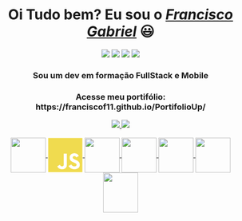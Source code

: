 <div>
  <h1 align="center">Oi Tudo bem? Eu sou o <a href="https://www.linkedin.com/in/franciscossg/"><i>Francisco Gabriel</i></a> 😃️</h1>
  <div align="center">
   <a href="https://www.instagram.com/francisco.ssg/" target="_blank"><img src="https://img.shields.io/badge/<francisco.ssg>-%23E4405F.svg?style=for-the-badge&logo=Instagram&logoColor=white"></a>
  <a href="https://contate.me/Franciscof11"><img src="https://img.shields.io/badge/WhatsApp-25D366?style=for-the-badge&logo=whatsapp&logoColor=white"></a>
  <a href ="mailto:franciscogabrielf11@gmail.com"><img src="https://img.shields.io/badge/Gmail-D14836?style=for-the-badge&logo=gmail&logoColor=white"></a>
  <a href="https://www.linkedin.com/in/franciscossg/" target="_blank"><img src="https://img.shields.io/badge/-LinkedIn-%230077B5?style=for-the-badge&logo=linkedin&logoColor=white" target="_blank"></a> </a>
</div>
  <h3 align="center">Sou um dev em formação FullStack e Mobile<h3>
  <h3 align="center">Acesse meu portifólio: https://franciscof11.github.io/PortifolioUp/ </h3>
</div>


<div align="center">
  <a href="https://github.com/Franciscof11">
  <img height="150em" src = "https://github-readme-stats.vercel.app/api?username=Franciscof11&count_private=true&theme=gotham&show_icons=true&include_all_commits=true" />
  <img height="150em" src="https://github-readme-stats.vercel.app/api/top-langs/?username=Franciscof11&layout=compact&&hide=SCSS,HTML,CSS,shell,java,makefile,starlark,Objective-C%2B%2B,c%2B%2B&theme=gotham&langs_count=4&card_width=380"/>
</div>

<div align="center" valign="top"><br>
  <img align="center" height="70" width="70" src="https://cdn.icon-icons.com/icons2/2415/PNG/512/react_original_wordmark_logo_icon_146375.png">
  <img align="center" height="70" width="70" src="https://raw.githubusercontent.com/devicons/devicon/master/icons/javascript/javascript-plain.svg">
  <img align="center" height="70" width="70" src="https://cdn.icon-icons.com/icons2/2415/PNG/512/typescript_original_logo_icon_146317.png">
  <img align="center" height="70" width="70" src="https://cdn.icon-icons.com/icons2/2415/PNG/512/postgresql_plain_wordmark_logo_icon_146390.png">
  <img align="center" height="70" width="70" src="https://cdn.icon-icons.com/icons2/2415/PNG/512/mysql_original_wordmark_logo_icon_146417.png">
  <img align="center" height="70" width="70" src="https://cdn.icon-icons.com/icons2/2107/PNG/512/file_type_flutter_icon_130599.png">
  <img align="center" height="80" width="70" src="https://i.imgur.com/wK3y9wi.png">
  
 
</div><br>


